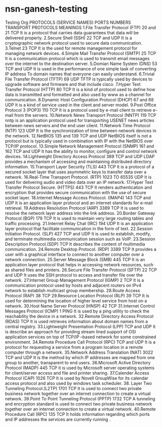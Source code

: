 # nsn-ganesh-testing
Testing Org
PROTOCOLS (SERVICE NAMES)	PORTS NUMBERS	TRANSPORT PROTOCOLS	MEANINGS
1.File Transfer Protocol (FTP)	20 and 21	TCP	It is a protocol that carries data guarantees that data will be delivered properly.
2.Secure Shell (SSH)	22	TCP and UDP	It is a cryptographic network protocol used to secure data communication.
3.Telnet	23	TCP	It is the used for remote management protocol for managing network devices.
4.Simple Mail Transfer Protocol (SMTP)	25	TCP	It is a communication protocol which is used to transmit email messages over the internet to the destination server.
5.Domian Name System (DNS)	53	TCP and UDP	It is used in the performance of one simple task of converting IP address
To domain names that everyone can easily understand.
6.Trivial File Transfer Protocol (TFTP)	69	UDP	TFTP is typically used by devices to upgrade software and firmware and that include cisco.
7.Hyper Text Transfer Protocol (HTTP)	80	TCP	It is a kind of protocol used to define how data is transmitted and formatted and also used by www as a channel for communication.
8.Dynamic Host Configuration Protocol (DHCP)	67 and 68	UDP	It is a kind of service used in the client and server model.
9.Post Office Protocol 3 (POP3)	110	TCP	It is a protocol used by e-mail client to retrieve e-mail from the servers.
10.Network News Transport Protocol (NNTP)	119	TCP	nntp is an application protocol used for transporting USENET news articles between news servers and the end user client.
11.Network Time Protocol (NTP)	123	UDP	It is the synchronization of time between network devices in the network.
12.NetBIOS	135 and 139	TCP and UDP	NetBIOS itself is not a protocol but is typically used in combination with IP with the NetBIOS over TCP/IP protocol.
13.Simple Network Management Protocol (SNMP)	161 and 162	TCP and UDP	It has the ability to monitor, configure and control network devices.
14.Lightweight Directory Access Protocol	389	TCP and UDP	LDAP provides a mechanism of accessing and maintaining distributed directory information.
15.Transport Layer Security (TLS)	443	TCP	It is a protocol of a secured socket layer that uses asymmetric keys to transfer data over a network.
16.Real-Time Transport Protocol. (RTP)	1023 TO 65535	UDP	It is used for delivering audio and video data over an IP network.
17.Hyper Text Transfer Protocol Secure. (HTTPS)	443	TCP	It renders authentication and encryption that provides secure communication with the use of secure socket layer.
18.Internet Message Access Protocol. (IMAP4)	143	TCP and UDP	It is an application layer protocol and an internet standards for e-mail retrieval.
19.Address Resolution Protocol (ARP)	3389	TCP	It is used to resolve the network layer address into the link address.
20.Border Gateway Protocol (BGP)	179	TCP	It is used to maintain very large routing tables and traffic processing.
21.Internet Relay Chat (IRC)	194	UDP	It is an application layer protocol that facilitate communication in the form of text.
22.Session Initiation Protocol. (SLP)	427	TCP and UDP	It is used to establish, modify, and terminate multimedia communication session such as VoIP.
23.Session Description Protocol.(SDP)		TCP	It describes the content of multimedia communication.
24.Remote Desktop Protocol. (RDP)	3389	TCP	It provides a user with a graphical interface to connect to another computer over a network connection.
25.Server Message Block (SMB)	445	TCP	It is an application layer protocol that helps in accessing network resources, such as shared files and printers.
26.Secure File Transfer Protocol (SFTP)	22	TCP and UDP	It uses the SSH protocol to access and transfer file over the network.
27.Internet Group Management Protocol (IGMP)	2	TCP	It is a communication protocol used by hosts and adjacent routers on IPv4 network to establish multicast group membership.
28.Route Access Protocol (RAP)	38	TCP	
29.Resource Location Protocol (RLP)	39	TCP	It is used for determining the location of higher level service from host on a network.
30.Host Name Server Protocol (HNSP)	42	TCP	
31.Internet Control Messages Protocol (ICMP)	1	PING	It is used by a ping utility to check the reachability the device in a network.
32.Remote Directory Access Protocol (RDAS)		TCP	It is used retrieves information about domain names from a central registry.
33.Lightweight Presentation Protocol (LPP)		TCP and UDP	It is describe an approach for providing stream lined support of  OSI application services on top of TCP/IP –based network for some constrained environment.
34.Remote Procedure Call Protocol (RPC)		TCP and UDP	It is a protocol for requesting a service from a program location in a remote computer through a network.
35.Network Address Translation (NAT)	3022	TCP and UDP	It is the method by which IP addresses are mapped from one group to another, transparent to end users.
36.Microsoft Active Directory Protocol (MADP)	445	TCP	it is used by Microsoft server operating systems for client/server access and file and printer sharing.
37.Calender Access Protocol (CAP)	1026	TCP	It is used by Novell GroupWise for its calendar access protocol and also used by windows task scheduler.
38. Layer Two Tunneling Protocol.(L2TP)	1701	TCP	It is used to connect two private business network together over an internet connection to create a virtual network.
39.Point To Point Tunneling Protocol (PPTP)	1732	TCP	A tunneling and encryption standard is used to connect two private business network together over an internet connection to create a virtual network.
40.Remote Procedure Call (RPC)	135	TCP	It holds information regarding which ports and IP addresses the services are currently running .


